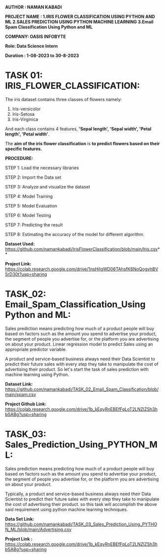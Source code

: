 
**AUTHOR : NAMAN KABADI**

**PROJECT NAME : 
1.IRIS FLOWER CLASSIFICATION USING PYTHON AND ML 
2.SALES PREDICTION USING PYTHON MACHINE LEARNING
3.Email Spam Classification Using Python and ML**

**COMPANY: OASIS INFOBYTE**

**Role: Data Science Intern**


**Duration : 1-08-2023 to 30-8-2023**



# TASK 01: IRIS_FLOWER_CLASSIFICATION:

The iris dataset contains three classes of flowers namely:
 

1.   Iris-versicolor
2.   Iris-Setosa
3.   Iris-Virginica

And each class contains 4 features, **'Sepal length', 'Sepal width', 'Petal length', 'Petal width'**. 

The **aim of the iris flower classification** is **to predict flowers based on their specific features.**

**PROCEDURE:**

STEP 1: Load the necessary libraries

STEP 2: Import the Data set

STEP 3: Analyze and visualize the dataset

STEP 4: Model Training

STEP 5: Model Evaluation

STEP 6: Model Testing

STEP 7: Predicting the result

STEP 8: Estimating the accuracy of the model for different algorithm.

**Dataset Used:**
https://github.com/namankabadi/IrisFlowerClassification/blob/main/Iris.csv**

**Project Link:** 
https://colab.research.google.com/drive/1nsHiIgWD06TAhsfK6NoQogvhBV5rD30t?usp=sharing


# TASK_02: Email_Spam_Classification_Using Python and ML:



Sales prediction means predicting how much of a product people will buy based on factors
such as the amount you spend to advertise your product, the segment of people you
advertise for, or the platform you are advertising on about your product.
Linear regression model to predict Sales using an appropriate predictor variable.

A product and service-based business always need their Data Scientist to predict
their future sales with every step they take to manipulate the cost of advertising their
product. So let's start the task of sales prediction with machine learning using Python.


**Dataset Link:** https://github.com/namankabadi/TASK_02_Email_Spam_Classification/blob/main/spam.csv

**Project Github Link:** https://colab.research.google.com/drive/1b_kEqyRnEBEfFqLoT2LNZlZSh3hbSABg?usp=sharing




# TASK_03: Sales_Prediction_Using_PYTHON_ML:



Sales prediction means predicting how much of a product people will buy based on factors
such as the amount you spend to advertise your product, the segment of people you
advertise for, or the platform you are advertising on about your product.



Typically, a product and service-based business always need their Data Scientist to predict
their future sales with every step they take to manipulate the cost of advertising their
product. so this task will accomplish the above said requirement using python machine learning techniques.


**Data Set Link:** https://github.com/namankabadi/TASK_03_Sales_Prediction_Using_PYTHON_ML/blob/main/Advertising.csv

**Project Link :**  https://colab.research.google.com/drive/1b_kEqyRnEBEfFqLoT2LNZlZSh3hbSABg?usp=sharing
